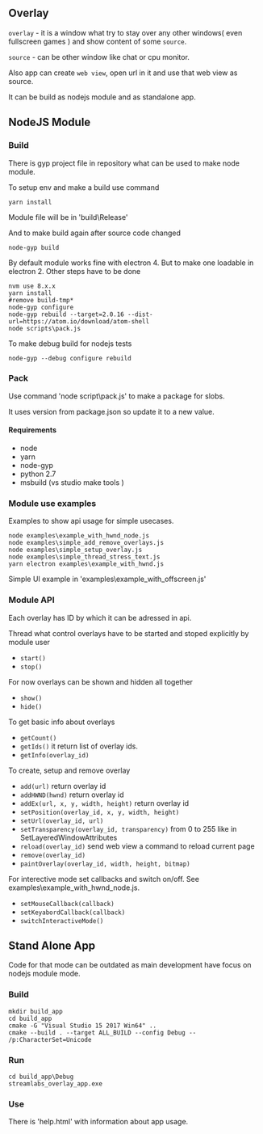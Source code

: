 ## Overlay
`overlay` - it is a window what try to stay over any other windows( even fullscreen games ) and show content of some `source`. 

`source` - can be other window like chat or cpu monitor. 

Also app can create `web view`, open url in it and use that web view as source.

It can be build as nodejs module and as standalone app. 

## NodeJS Module 
### Build 
  There is gyp project file in repository what can be used to make node module. 

To setup env and make a build use command
```
yarn install
```
  Module file will be in 'build\Release\'

And to make build again after source code changed
```
node-gyp build
```
By default module works fine with electron 4. But to make one loadable in electron 2. Other steps have to be done 

```
nvm use 8.x.x
yarn install 
#remove build-tmp*
node-gyp configure 
node-gyp rebuild --target=2.0.16 --dist-url=https://atom.io/download/atom-shell
node scripts\pack.js 
```

To make debug build for nodejs tests 

```
node-gyp --debug configure rebuild 
```

### Pack 
Use command 'node script\pack.js' to make a package for slobs.

It uses version from package.json so update it to a new value.

#### Requirements
- node
- yarn
- node-gyp
- python 2.7
- msbuild (vs studio make tools )

### Module use examples
  Examples to show api usage for simple usecases. 
```
node examples\example_with_hwnd_node.js
node examples\simple_add_remove_overlays.js
node examples\simple_setup_overlay.js
node examples\simple_thread_stress_text.js
yarn electron examples\example_with_hwnd.js	  
```
  Simple UI example in 'examples\example_with_offscreen.js'

### Module API
Each overlay has ID by which it can be adressed in api.

Thread what control overlays have to be started and stoped explicitly by module user
- `start()` 
- `stop()`

For now overlays can be shown and hidden all together
- `show()`
- `hide()`

To get basic info about overlays 
- `getCount()`
- `getIds()` it return list of overlay ids. 
- `getInfo(overlay_id)`

To create, setup and remove overlay
- `add(url)` return overlay id 
- `addHWND(hwnd)` return overlay id 
- `addEx(url, x, y, width, height)` return overlay id 
- `setPosition(overlay_id, x, y, width, height)`
- `setUrl(overlay_id, url)`
- `setTransparency(overlay_id, transparency)` from 0 to 255 like in SetLayeredWindowAttributes 
- `reload(overlay_id)` send web view a command to reload current page
- `remove(overlay_id)`
- `paintOverlay(overlay_id, width, height, bitmap)` 

For interective mode set callbacks and switch on/off. See examples\example_with_hwnd_node.js. 
- `setMouseCallback(callback)` 
- `setKeyabordCallback(callback)`
- `switchInteractiveMode()`

## Stand Alone App 

Code for that mode can be outdated as main development have focus on nodejs module mode. 

### Build 
```
mkdir build_app
cd build_app
cmake -G "Visual Studio 15 2017 Win64" ..
cmake --build . --target ALL_BUILD --config Debug -- /p:CharacterSet=Unicode
```

### Run
```
cd build_app\Debug
streamlabs_overlay_app.exe
```

### Use 
  There is 'help.html' with information about app usage. 
